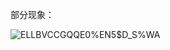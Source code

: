 部分现象：


![ELLBVCCGQQE0%EN5$D_S%WA](https://github.com/user-attachments/assets/5a1c02a9-6344-4bcd-8fa2-c043a5135efc)
